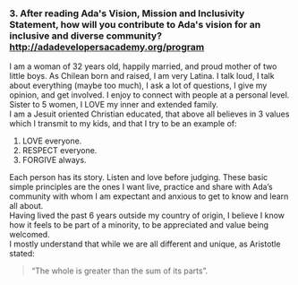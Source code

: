 ### 3. After reading Ada's Vision, Mission and Inclusivity Statement, how will you contribute to Ada's vision for an inclusive and diverse community? http://adadevelopersacademy.org/program

I am a woman of 32 years old, happily married, and proud mother of two little boys. As Chilean born and raised, I am very Latina. I talk loud, I talk about everything (maybe too much), I ask a lot of questions, I give my opinion, and get involved. I enjoy to connect with people at a personal level. Sister to 5 women, I LOVE my inner and extended family.  
I am a Jesuit oriented Christian educated, that above all believes in 3 values which I transmit to my kids, and that I try to be an example of: 

1. LOVE everyone.
2. RESPECT everyone.
3. FORGIVE always. 

Each person has its story. Listen and love before judging. These basic simple principles are the ones I want live, practice and share with Ada’s community with whom I am expectant and anxious to get to know and learn all about.  
Having lived the past 6 years outside my country of origin, I believe I know how it feels to be part of a minority, to be appreciated and value being welcomed.    
I mostly understand that while we are all different and unique, as Aristotle stated:
>“The whole is greater than the sum of its parts”.  
